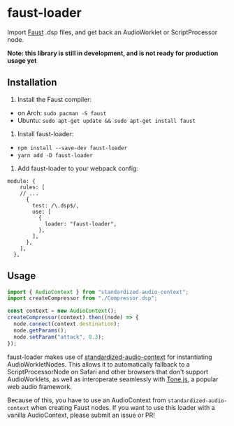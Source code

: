 # faust-loader

Import [Faust](https://faust.grame.fr/) .dsp files, and get back an AudioWorklet or ScriptProcessor node.

**Note: this library is still in development, and is not ready for production usage yet**

## Installation

1. Install the Faust compiler:

- on Arch: `sudo pacman -S faust`
- Ubuntu: `sudo apt-get update && sudo apt-get install faust`

1. Install faust-loader:

- `npm install --save-dev faust-loader`
- `yarn add -D faust-loader`

1. Add faust-loader to your webpack config:

```
module: {
    rules: [
    // ...
      {
        test: /\.dsp$/,
        use: [
          {
            loader: "faust-loader",
          },
        ],
      },
    ],
  },
```

## Usage

```ts
import { AudioContext } from "standardized-audio-context";
import createCompressor from "./Compressor.dsp";

const context = new AudioContext();
createCompressor(context).then((node) => {
  node.connect(context.destination);
  node.getParams();
  node.setParam("attack", 0.3);
});
```

faust-loader makes use of [standardized-audio-context](https://github.com/chrisguttandin/standardized-audio-context) for
instantiating AudioWorkletNodes. This allows it to automatically fallback to a ScriptProcessorNode on Safari and other
browsers that don't support AudioWorklets, as well as interoperate seamlessly with [Tone.js](https://github.com/Tonejs/Tone.js), a popular web audio framework.

Because of this, you have to use an AudioContext from `standardized-audio-context` when creating Faust nodes. If you want
to use this loader with a vanilla AudioContext, please submit an issue or PR!
